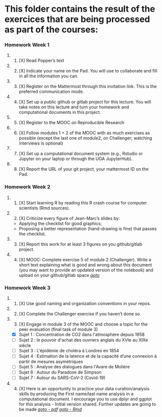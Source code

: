 # This folder contains the result of the exercices that are being processed as part of the courses:

### Homework Week 1
1. 1. [X] Read Popper’s text
2. 2. [X] Indicate your name on the Pad. You will use to collaborate and fill in all the information you can.
3. 3. [X] Register on the Mattermost through this invitation link. This is the preferred communication mode.
4. 4. [X] Set up a public github or gitlab project for this lecture. You will take notes on this lecture and turn your homework and computational documents in this project.
5. 5. [X] Register to the MOOC on Reproducible Research
6. 6. [X] Follow modules 1 + 2 of the MOOC with as much exercises as possible (except the last one of module2, on Challenger; watching interviews is optional)
7. 7. [X] Set up a computational document system (e.g., Rstudio or Jupyter on your laptop or through the UGA JupyterHub).
8. 8. [X] Report the URL of your git project, your mattermost ID on the Pad.

### Homework Week 2
1. 1. [X] Start learning R by reading this R crash course for computer scientists (Rmd sources).
2. 2. [X] Criticize every figure of Jean-Marc’s slides by:
    - Applying the checklist for good graphics;
    - Proposing a better representation (hand-drawing is fine) that passes the checklist.
3. 3. [X] Report this work for at least 3 figures on you github/gitlab project.
4. 4. [X] MOOC: Complete exercise 5 of module 2 (Challenger). Write a short text explaining what is good and wrong about this document (you may want to provide an updated version of the notebook) and upload on your github/gitlab space *[goto](https://github.com/GrJa23/SMPE_2023/blob/main/Exercises/Exercises_Mooc/Module2/module2_exo5_exo5_fr-_inc_review_in_En_GJ.ipynb)*

### Homework Week 3
1. 1. [X] Use good naming and organization conventions in your repos.
2. 2. [X] Complete the Challenger exercise if you haven’t done so.
3. 3. [X] Engage in module 3 of the MOOC and choose a topic for the peer evaluation (final task of module 3)
    - [X] Sujet 1 : Concentration de CO2 dans l'atmosphère depuis 1958
    - [ ] Sujet 2 : le pouvoir d'achat des ouvriers anglais du XVIe au XIXe siècle
    - [ ] Sujet 3 : L'épidémie de choléra à Londres en 1854
    - [ ] Sujet 4 : Estimation de la latence et de la capacité d’une connexion à partir de mesures asymétriques
    - [ ] Sujet 5 : Analyse des dialogues dans l'Avare de Molière
    - [ ] Sujet 6 : Autour du Paradoxe de Simpson
    - [ ] Sujet 7 : Autour du SARS-CoV-2 (Covid-19)
4. 4. [X] Here is an opportunity to practice your data curation/analysis skills by producing the First name/last name analysis in a computational document. I encourage you to use dplyr and ggplot for this analysis - Initial version shared. Further updates are going to be made *[goto - pdf](https://github.com/GrJa23/SMPE_2023/blob/main/Exercises/Exercices_Others/20231108_Names-Methodo2022-exercise_Updated_GJ_Shared_V1.pdf)* *[goto - Rmd](https://github.com/GrJa23/SMPE_2023/blob/main/Exercises/Exercices_Others/20231108_Names-Methodo2022-exercise_Updated_GJ_Shared_V1.Rmd)*